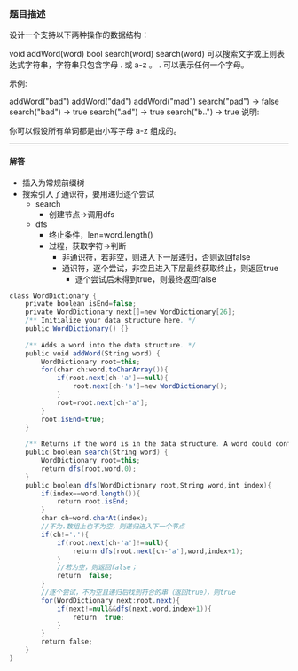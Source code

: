 ### 题目描述
设计一个支持以下两种操作的数据结构：

void addWord(word)
bool search(word)
search(word) 可以搜索文字或正则表达式字符串，字符串只包含字母 . 或 a-z 。 . 可以表示任何一个字母。

示例:

addWord("bad")
addWord("dad")
addWord("mad")
search("pad") -> false
search("bad") -> true
search(".ad") -> true
search("b..") -> true
说明:

你可以假设所有单词都是由小写字母 a-z 组成的。
***
#### 解答
* 插入为常规前缀树
* 搜索引入了通识符，要用递归逐个尝试
    * search
        * 创建节点->调用dfs
    * dfs
        * 终止条件，len=word.length()
        * 过程，获取字符->判断
            * 非通识符，若非空，则进入下一层递归，否则返回false
            * 通识符，逐个尝试，非空且进入下层最终获取终止，则返回true
                * 逐个尝试后未得到true，则最终返回false
```java
class WordDictionary {
    private boolean isEnd=false;
    private WordDictionary next[]=new WordDictionary[26];
    /** Initialize your data structure here. */
    public WordDictionary() {}
    
    /** Adds a word into the data structure. */
    public void addWord(String word) {
        WordDictionary root=this;
        for(char ch:word.toCharArray()){
            if(root.next[ch-'a']==null){
                root.next[ch-'a']=new WordDictionary();
            }
            root=root.next[ch-'a'];
        }
        root.isEnd=true;
    }
  
    /** Returns if the word is in the data structure. A word could contain the dot character '.' to represent any one letter. */
    public boolean search(String word) {
        WordDictionary root=this;
        return dfs(root,word,0);
    }
    public boolean dfs(WordDictionary root,String word,int index){
        if(index==word.length()){
            return root.isEnd;
        }
        char ch=word.charAt(index);
        //不为.数组上也不为空，则递归进入下一个节点
        if(ch!='.'){
            if(root.next[ch-'a']!=null){
                return dfs(root.next[ch-'a'],word,index+1);
            }
            //若为空，则返回false；
            return  false;
        }
        //逐个尝试，不为空且递归后找到符合的串（返回true），则true
        for(WordDictionary next:root.next){
            if(next!=null&&dfs(next,word,index+1)){
                return  true;
            }
        }
        return false;
    }
}
```
